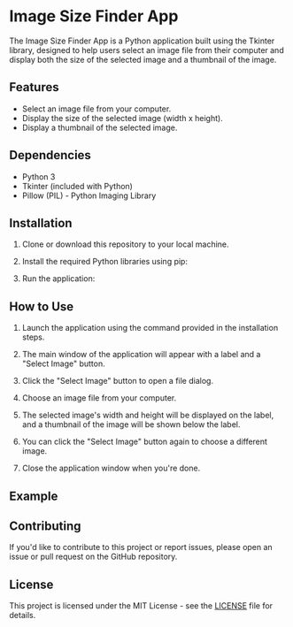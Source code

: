 # Image Size Finder App

The Image Size Finder App is a Python application built using the Tkinter library, designed to help users select an image file from their computer and display both the size of the selected image and a thumbnail of the image.

## Features

- Select an image file from your computer.
- Display the size of the selected image (width x height).
- Display a thumbnail of the selected image.

## Dependencies

- Python 3
- Tkinter (included with Python)
- Pillow (PIL) - Python Imaging Library

## Installation

1. Clone or download this repository to your local machine.

2. Install the required Python libraries using pip:

3. Run the application:


## How to Use

1. Launch the application using the command provided in the installation steps.

2. The main window of the application will appear with a label and a "Select Image" button.

3. Click the "Select Image" button to open a file dialog.

4. Choose an image file from your computer.

5. The selected image's width and height will be displayed on the label, and a thumbnail of the image will be shown below the label.

6. You can click the "Select Image" button again to choose a different image.

7. Close the application window when you're done.

## Example


## Contributing

If you'd like to contribute to this project or report issues, please open an issue or pull request on the GitHub repository.

## License

This project is licensed under the MIT License - see the [LICENSE](LICENSE) file for details.
